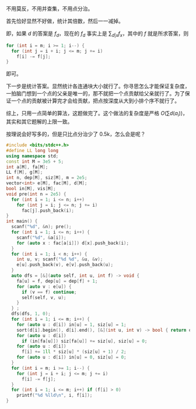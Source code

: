 不用莫反，不用并查集，不用点分治。

首先恰好显然不好做，统计其倍数，然后一一减掉。

即，如果 $d$ 的答案是 $f_d$，现在的 $f_d$ 事实上是 $\sum_{d | x} f_x$，其中的 $f$ 就是所求答案，则

```cpp
for (int i = m; i >= 1; i--) {
  for (int j = i + i; j <= m; j += i) 
    f[i] -= f[j];
}
```

即可。

下一步是统计答案。显然统计各连通块大小就行了。你寻思怎么才能保证复杂度，一拍脑门想到一个点的父亲是唯一的，那不就把一个点贡献给父亲就行了。为了保证一个点的贡献被计算完才会给贡献，把点按深度从大到小排个序不就行了。

综上，只用一点简单的算法，这题做完了。这个做法的复杂度是严格 $O(\sum d(a_i))$，其实和其它题解的上限一致。

按理说会好写多的，但是只比点分治少了 0.5k，怎么会是呢？

```cpp
#include <bits/stdc++.h>
#define LL long long
using namespace std;
const int M = 3e5 + 5;
int a[M], fa[M];
LL f[M], g[M];
int n, dep[M], siz[M], m = 2e5;
vector<int> e[M], fac[M], d[M];
bool in[M], vis[M];
void pre(int n = 2e5) {
  for (int i = 1; i <= n; i++) 
    for (int j = i; j <= n; j += i)
      fac[j].push_back(i);
}
int main() {
  scanf("%d", &n); pre();
  for (int i = 1; i <= n; i++) {
    scanf("%d", &a[i]);
    for (auto x : fac[a[i]]) d[x].push_back(i);
  }
  for (int i = 1; i < n; i++) {
    int u, v; scanf("%d %d", &u, &v);
    e[u].push_back(v), e[v].push_back(u);
  }
  auto dfs = [&](auto self, int u, int f) -> void {
    fa[u] = f, dep[u] = dep[f] + 1;
    for (auto v : e[u]) {
      if (v == f) continue;
      self(self, v, u);
    }
  } ;
  dfs(dfs, 1, 0);
  for (int i = 1; i <= m; i++) {
    for (auto u : d[i]) in[u] = 1, siz[u] = 1;
    sort(d[i].begin(), d[i].end(), [&](int u, int v) -> bool { return dep[u] > dep[v]; });
    for (auto u : d[i]) 
      if (in[fa[u]]) siz[fa[u]] += siz[u], siz[u] = 0;
    for (auto u : d[i])
      f[i] += 1ll * siz[u] * (siz[u] + 1) / 2;
    for (auto u : d[i]) in[u] = 0, siz[u] = 0;
  }
  for (int i = m; i >= 1; i--) {
    for (int j = i + i; j <= m; j += i) 
      f[i] -= f[j];
  }
  for (int i = 1; i <= m; i++) if (f[i] > 0)
    printf("%d %lld\n", i, f[i]);
}
```